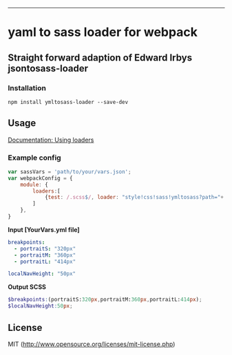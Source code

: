 
---
# yaml to sass loader for webpack

## Straight forward adaption of Edward Irbys jsontosass-loader

### Installation

`npm install ymltosass-loader --save-dev`

## Usage

[Documentation: Using loaders](http://webpack.github.io/docs/using-loaders.html)

### Example config

``` javascript
var sassVars = 'path/to/your/vars.json';
var webpackConfig = {
    module: {
        loaders:[
            {test: /.scss$/, loader: "style!css!sass!ymltosass?path="+ sassVars}
        ]
    },
}

```

**Input [YourVars.yml file]**
``` yml
breakpoints:
  - portraitS: "320px"
  - portraitM: "360px"
  - portraitL: "414px"

localNavHeight: "50px"
```

**Output SCSS**
``` scss
$breakpoints:(portraitS:320px,portraitM:360px,portraitL:414px);
$localNavHeight:50px;
```

## License

MIT (http://www.opensource.org/licenses/mit-license.php)
